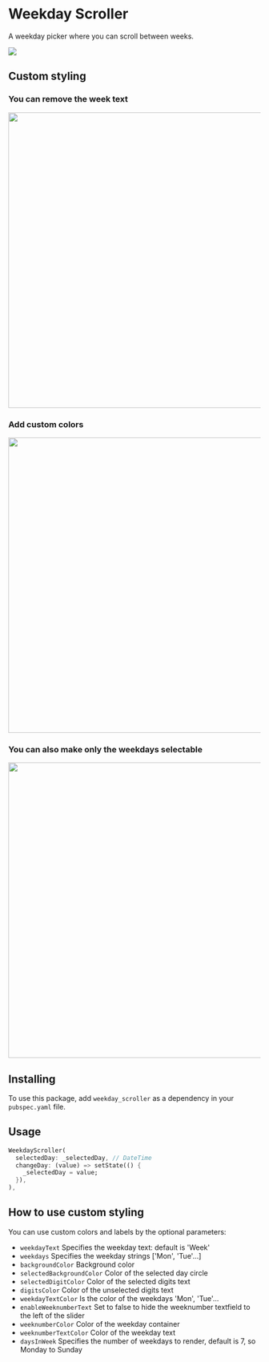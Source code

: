 # Weekday Scroller

A weekday picker where you can scroll between weeks.

<img src="https://raw.githubusercontent.com/Magnuti/Weekday-Scroller/main/assets/white_with_week.gif">

## Custom styling

### You can remove the week text

<img src="https://raw.githubusercontent.com/Magnuti/Weekday-Scroller/main/assets/white_without_week.jpg" width="590">

### Add custom colors

<img src="https://raw.githubusercontent.com/Magnuti/Weekday-Scroller/main/assets/dark_without_week.jpg" width="590">

### You can also make only the weekdays selectable

<img src="https://raw.githubusercontent.com/Magnuti/Weekday-Scroller/main/assets/dark_five_days.jpg" width="590">

## Installing

To use this package, add `weekday_scroller` as a dependency in your `pubspec.yaml` file.

## Usage

```dart
WeekdayScroller(
  selectedDay: _selectedDay, // DateTime
  changeDay: (value) => setState(() {
    _selectedDay = value;
  }),
),
```

## How to use custom styling

You can use custom colors and labels by the optional parameters:

- `weekdayText` Specifies the weekday text: default is 'Week'
- `weekdays` Specifies the weekday strings ['Mon', 'Tue'...]
- `backgroundColor` Background color
- `selectedBackgroundColor` Color of the selected day circle
- `selectedDigitColor` Color of the selected digits text
- `digitsColor` Color of the unselected digits text
- `weekdayTextColor` Is the color of the weekdays 'Mon', 'Tue'...
- `enableWeeknumberText` Set to false to hide the weeknumber textfield to the left of the slider
- `weeknumberColor` Color of the weekday container
- `weeknumberTextColor` Color of the weekday text
- `daysInWeek` Specifies the number of weekdays to render, default is 7, so Monday to Sunday

